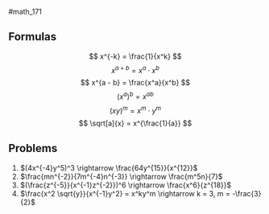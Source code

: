 #math_171 

## Formulas

$$ x^{-k} = \frac{1}{x^k} $$
$$ x^{a + b} = x^a \cdot x^b $$
$$ x^{a - b} = \frac{x^a}{x^b} $$
$$ (x^a)^b = x^{ab} $$
$$ (xy)^m = x^m \cdot y^m $$
$$ \sqrt[a]{x} = x^{\frac{1}{a}} $$

## Problems

1. $(4x^{-4}y^5)^3 \rightarrow \frac{64y^{15}}{x^{12}}$
2. $\frac{mn^{-2}}{7m^{-4}n^{-3}} \rightarrow \frac{m^5n}{7}$
3. $(\frac{z^{-5}}{x^{-1}z^{-2}})^6 \rightarrow \frac{x^6}{z^{18}}$
4. $\frac{x^2 \sqrt{y}}{x^{-1}y^2} = x^ky^m \rightarrow k = 3, m = -\frac{3}{2}$